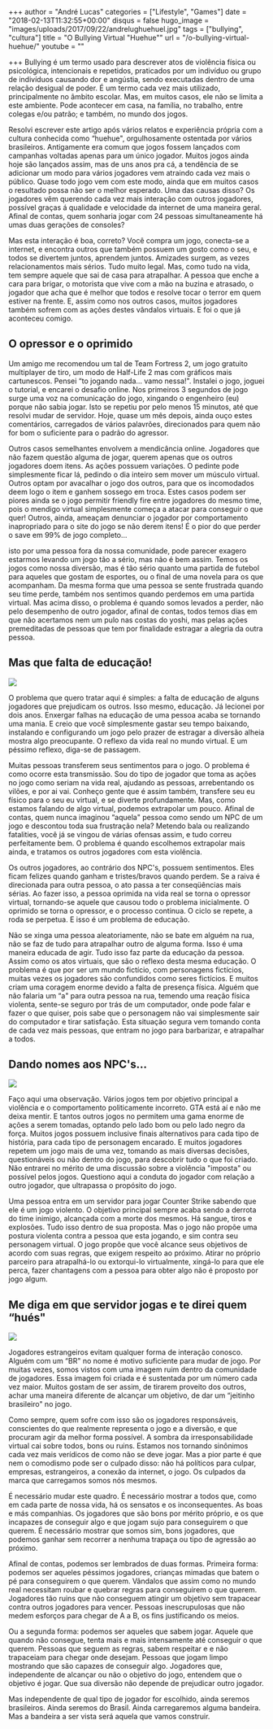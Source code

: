 +++
author = "André Lucas"
categories = ["Lifestyle", "Games"]
date = "2018-02-13T11:32:55+00:00"
disqus = false
hugo_image = "images/uploads/2017/09/22/andrelughuehuel.jpg"
tags = ["bullying", "cultura"]
title = "O Bullying Virtual \"Huehue\""
url = "/o-bullying-virtual-huehue/"
youtube = ""

+++
Bullying é um termo usado para descrever atos de violência física ou psicológica, intencionais e repetidos, praticados por um indivíduo ou grupo de indivíduos causando dor e angústia, sendo executadas dentro de uma relação desigual de poder. É um termo cada vez mais utilizado, principalmente no âmbito escolar. Mas, em muitos casos, ele não se limita a este ambiente. Pode acontecer em casa, na família, no trabalho, entre colegas e/ou patrão; e também, no mundo dos jogos.

Resolvi escrever este artigo após vários relatos e experiência própria com a cultura conhecida como “huehue", orgulhosamente ostentada por vários brasileiros. Antigamente era comum que jogos fossem lançados com campanhas voltadas apenas para um único jogador. Muitos jogos ainda hoje são lançados assim, mas de uns anos pra cá, a tendência de se adicionar um modo para vários jogadores vem atraindo cada vez mais o público. Quase todo jogo vem com este modo, ainda que em muitos casos o resultado possa não ser o melhor esperado. Uma das causas disso? Os jogadores vêm querendo cada vez mais interação com outros jogadores, possível graças á qualidade e velocidade da internet de uma maneira geral. Afinal de contas, quem sonharia jogar com 24 pessoas simultaneamente há umas duas gerações de consoles?

Mas esta interação é boa, correto? Você compra um jogo, conecta-se a internet, e encontra outros que também possuem um gosto como o seu, e todos se divertem juntos, aprendem juntos. Amizades surgem, as vezes relacionamentos mais sérios. Tudo muito legal. Mas, como tudo na vida, tem sempre aquele que sai de casa para atrapalhar. A pessoa que enche a cara para brigar, o motorista que vive com a mão na buzina e atrasado, o jogador que acha que é melhor que todos e resolve tocar o terror em quem estiver na frente. E, assim como nos outros casos, muitos jogadores também sofrem com as ações destes vândalos virtuais. E foi o que já aconteceu comigo.

## O opressor e o oprimido

Um amigo me recomendou um tal de Team Fortress 2, um jogo gratuito multiplayer de tiro, um modo de Half-Life 2 mas com gráficos mais cartunescos. Pensei “to jogando nada... vamo nessa!". Instalei o jogo, joguei o tutorial, e encarei o desafio online. Nos primeiros 3 segundos de jogo surge uma voz na comunicação do jogo, xingando o engenheiro (eu) porque não sabia jogar. Isto se repetiu por pelo menos 15 minutos, até que resolvi mudar de servidor. Hoje, quase um mês depois, ainda ouço estes comentários, carregados de vários palavrões, direcionados para quem não for bom o suficiente para o padrão do agressor.

Outros casos semelhantes envolvem a mendicância online. Jogadores que não fazem questão alguma de jogar, querem apenas que os outros jogadores doem itens. As ações possuem variações. O pedinte pode simplesmente ficar lá, pedindo o dia inteiro sem mover um músculo virtual. Outros optam por avacalhar o jogo dos outros, para que os incomodados deem logo o item e ganhem sossego em troca. Estes casos podem ser piores ainda se o jogo permitir friendly fire entre jogadores do mesmo time, pois o mendigo virtual simplesmente começa a atacar para conseguir o que quer! Outros, ainda, ameaçam denunciar o jogador por comportamento inapropriado para o site do jogo se não derem itens! É o pior do que perder o save em 99% de jogo completo...

isto por uma pessoa fora da nossa comunidade, pode parecer exagero estarmos levando um jogo tão a sério, mas não é bem assim. Temos os jogos como nossa diversão, mas é tão sério quanto uma partida de futebol para aqueles que gostam de esportes, ou o final de uma novela para os que acompanham. Da mesma forma que uma pessoa se sente frustrada quando seu time perde, também nos sentimos quando perdemos em uma partida virtual. Mas acima disso, o problema é quando somos levados a perder, não pelo desempenho de outro jogador, afinal de contas, todos temos dias em que não acertamos nem um pulo nas costas do yoshi, mas pelas ações premeditadas de pessoas que tem por finalidade estragar a alegria da outra pessoa.

## Mas que falta de educação!

<img src="images/uploads/2017/09/22/andrelugFarCry3VaasTeaser.jpg" class=" forestry--none" style="float: none;">

O problema que quero tratar aqui é simples: a falta de educação de alguns jogadores que prejudicam os outros. Isso mesmo, educação. Já lecionei por dois anos. Enxergar falhas na educação de uma pessoa acaba se tornando uma mania. E creio que você simplesmente gastar seu tempo baixando, instalando e configurando um jogo pelo prazer de estragar a diversão alheia mostra algo preocupante. O reflexo da vida real no mundo virtual. E um péssimo reflexo, diga-se de passagem.

Muitas pessoas transferem seus sentimentos para o jogo. O problema é como ocorre esta transmissão. Sou do tipo de jogador que toma as ações no jogo como seriam na vida real, ajudando as pessoas, arrebentando os vilões, e por ai vai. Conheço gente que é assim também, transfere seu eu físico para o seu eu virtual, e se diverte profundamente. Mas, como estamos falando de algo virtual, podemos extrapolar um pouco. Afinal de contas, quem nunca imaginou “aquela" pessoa como sendo um NPC de um jogo e descontou toda sua frustração nela? Metendo bala ou realizando fatalities, você já se vingou de várias ofensas assim, e tudo correu perfeitamente bem. O problema é quando escolhemos extrapolar mais ainda, e tratamos os outros jogadores com esta violência.

Os outros jogadores, ao contrário dos NPC's, possuem sentimentos. Eles ficam felizes quando ganham e tristes/bravos quando perdem. Se a raiva é direcionada para outra pessoa, o ato passa a ter conseqüências mais sérias. Ao fazer isso, a pessoa oprimida na vida real se torna o opressor virtual, tornando-se aquele que causou todo o problema inicialmente. O oprimido se torna o opressor, e o processo continua. O ciclo se repete, a roda se perpetua. E isso é um problema de educação.

Não se xinga uma pessoa aleatoriamente, não se bate em alguém na rua, não se faz de tudo para atrapalhar outro de alguma forma. Isso é uma maneira educada de agir. Tudo isso faz parte da educação da pessoa. Assim como os atos virtuais, que são o reflexo desta mesma educação. O problema é que por ser um mundo fictício, com personagens fictícios, muitas vezes os jogadores são confundidos como seres fictícios. E muitos criam uma coragem enorme devido a falta de presença física. Alguém que não falaria um “a" para outra pessoa na rua, temendo uma reação física violenta, sente-se seguro por trás de um computador, onde pode falar e fazer o que quiser, pois sabe que o personagem não vai simplesmente sair do computador e tirar satisfação. Esta situação segura vem tomando conta de cada vez mais pessoas, que entram no jogo para barbarizar, e atrapalhar a todos.

## Dando nomes aos NPC's...

<img src="images/uploads/2017/09/22/andrelugwallpaper_duke_nukem_forever_03_1680x1050.jpg" class=" forestry--none" style="float: none;">

Faço aqui uma observação. Vários jogos tem por objetivo principal a violência e o comportamento politicamente incorreto. GTA está aí e não me deixa mentir. E tantos outros jogos no permitem uma gama enorme de ações a serem tomadas, optando pelo lado bom ou pelo lado negro da força. Muitos jogos possuem inclusive finais alternativos para cada tipo de história, para cada tipo de personagem encarado. E muitos jogadores repetem um jogo mais de uma vez, tomando as mais diversas decisões, questionáveis ou não dentro do jogo, para descobrir tudo o que foi criado. Não entrarei no mérito de uma discussão sobre a violência "imposta" ou possível pelos jogos. Questiono aqui a conduta do jogador com relação a outro jogador, que ultrapassa o propósito do jogo.

Uma pessoa entra em um servidor para jogar Counter Strike sabendo que ele é um jogo violento. O objetivo principal sempre acaba sendo a derrota do time inimigo, alcançada com a morte dos mesmos. Há sangue, tiros e explosões. Tudo isso dentro de sua proposta. Mas o jogo não propõe uma postura violenta contra a pessoa que esta jogando, e sim contra seu personagem virtual. O jogo propõe que você alcance seus objetivos de acordo com suas regras, que exigem respeito ao próximo. Atirar no próprio parceiro para atrapalhá-lo ou extorqui-lo virtualmente, xingá-lo para que ele perca, fazer chantagens com a pessoa para obter algo não é proposto por jogo algum.

## **Me diga em que servidor jogas e te direi quem “hués"**

<img src="images/uploads/2017/09/22/andrelugtf2_server_browser.png" class=" forestry--none" style="float: none;">

Jogadores estrangeiros evitam qualquer forma de interação conosco. Alguém com um “BR" no nome é motivo suficiente para mudar de jogo. Por muitas vezes, somos vistos com uma imagem ruim dentro da comunidade de jogadores. Essa  imagem foi criada e é sustentada por um número cada vez maior. Muitos gostam de ser assim, de tirarem proveito dos outros, achar uma maneira diferente de alcançar um objetivo, de dar um “jeitinho brasileiro" no jogo.

Como sempre, quem sofre com isso são os jogadores responsáveis, conscientes do que realmente representa o jogo e a diversão, e que procuram agir da melhor forma possível. A sombra da irresponsabilidade virtual cai sobre todos, bons ou ruins. Estamos nos tornando sinônimos cada vez mais verídicos de como não se deve jogar. Mas a pior parte é que nem o comodismo pode ser o culpado disso: não há políticos para culpar, empresas, estrangeiros, a conexão da internet, o jogo. Os culpados da marca que carregamos somos nós mesmos.

É necessário mudar este quadro. É necessário mostrar a todos que, como em cada parte de nossa vida, há os sensatos e os inconsequentes. As boas e más companhias. Os jogadores que são bons por mérito próprio, e os que incapazes de conseguir algo e que jogam sujo para conseguirem o que querem. É necessário mostrar que somos sim, bons jogadores, que podemos ganhar sem recorrer a nenhuma trapaça ou tipo de agressão ao próximo.

Afinal de contas, podemos ser lembrados de duas formas. Primeira forma: podemos ser aqueles péssimos jogadores, crianças mimadas que batem o pé para conseguirem o que querem. Vândalos que assim como no mundo real necessitam roubar e quebrar regras para conseguirem o que querem. Jogadores tão ruins que não conseguem atingir um objetivo sem trapacear contra outros jogadores para vencer. Pessoas inescrupulosas que não medem esforços para chegar de A a B, os fins justificando os meios.

Ou a segunda forma: podemos ser aqueles que sabem jogar. Aquele que quando não consegue, tenta mais e mais intensamente até conseguir o que querem. Pessoas que seguem as regras, sabem respeitar e e não trapaceiam para chegar onde desejam. Pessoas que jogam limpo mostrando que são capazes de conseguir algo. Jogadores que, independente de alcançar ou não o objetivo do jogo, entendem que o objetivo é jogar. Que sua diversão não depende de prejudicar outro jogador.

Mas independente de qual tipo de jogador for escolhido, ainda seremos brasileiros. Ainda seremos do Brasil. Ainda carregaremos alguma bandeira. Mas a bandeira a ser vista será aquela que vamos construir.